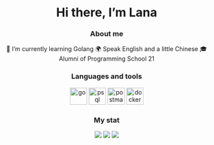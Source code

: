 
<div id="header" align="center">
          <h1>Hi there, I’m Lana</h1>
<div />


### About me
🌱 I’m currently learning Golang
🌍 Speak English and a little Chinese
🎓 Alumni of Programming School 21

### Languages and tools
<img src="https://cdn.jsdelivr.net/gh/devicons/devicon@latest/icons/go/go-original-wordmark.svg" 
     title="go" width="40" height="40" style="display: inline-block;">
<img src="https://cdn.jsdelivr.net/gh/devicons/devicon/icons/postgresql/postgresql-plain-wordmark.svg" 
     title="psql" width="40" height="40" style="display: inline-block;">
<img src="https://cdn.jsdelivr.net/gh/devicons/devicon@latest/icons/postman/postman-plain.svg" 
     title="postman" width="40" height="40" style="display: inline-block;">
<img src="https://cdn.jsdelivr.net/gh/devicons/devicon@latest/icons/docker/docker-plain-wordmark.svg" 
     title="docker" width="40" height="40" style="display: inline-block;">
          
          
### My stat
<div id="stat" align="center">
          <img src="http://github-profile-summary-cards.vercel.app/api/cards/profile-details?username=lana-cnmd&theme=github_dark" />
          <img src="http://github-profile-summary-cards.vercel.app/api/cards/repos-per-language?username=lana-cnmd&theme=github_dark" />
          <img src="http://github-profile-summary-cards.vercel.app/api/cards/stats?username=lana-cnmd&theme=github_dark" />
<div />

          
          
          
          
